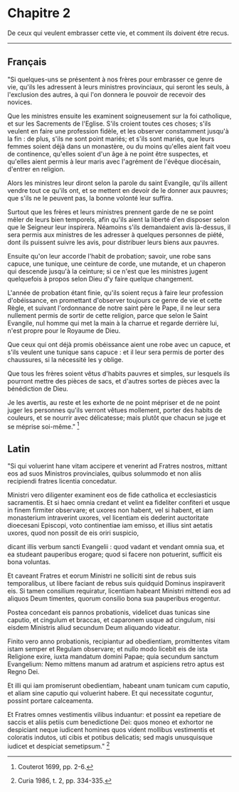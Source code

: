 # Chapitre 2

De ceux qui veulent embrasser cette vie, et comment ils doivent étre recus.

***

## Français

"Si quelques-uns se présentent à nos frères pour embrasser ce genre de vie, qu'ils les adressent à leurs ministres provinciaux, qui seront les seuls, à l'exclusion des autres, à qui l'on donnera le pouvoir de recevoir des novices.

Que les ministres ensuite les examinent soigneusement sur la foi catholique, et sur les Sacrements de l'Eglise. S'ils croient toutes ces choses; s'ils veulent en faire une profession fidèle, et les observer constamment jusqu'à la fin : de plus, s'ils ne sont point mariés; et s'ils sont mariés, que leurs femmes soient déjà dans un monastère, ou du moins qu'elles aient fait voeu de continence, qu'elles soient d'un âge à ne point être suspectes, et qu'elles aient permis à leur maris avec l'agrément de l'évêque diocésain, d'entrer en religion.

Alors les ministres leur diront selon la parole du saint Evangile, qu'ils aillent vendre tout ce qu'ils ont, et se mettent en devoir de le donner aux pauvres; que s'ils ne le peuvent pas, la bonne volonté leur suffira.

Surtout que les frères et leurs ministres prennent garde de ne se point mêler de leurs bien temporels, afin qu'ils aient la liberté d'en disposer selon que le Seigneur leur inspirera. Néamoins s'ils demandaient avis là-dessus, il sera permis aux ministres de les adresser à quelques personnes de piété, dont ils puissent suivre les avis, pour distribuer leurs biens aux pauvres.

Ensuite qu'on leur accorde l'habit de probation; savoir, une robe sans capuce, une tunique, une ceinture de corde, une mutande, et un chaperon qui descende jusqu'à la ceinture; si ce n'est que les ministres jugent quelquefois à propos selon Dieu d'y faire quelque changement.

L'année de probation étant finie, qu'ils soient reçus à faire leur profession d'obéissance, en promettant d'observer toujours ce genre de vie et cette Règle, et suivant l'ordonnance de notre saint père le Pape, il ne leur sera nullement permis de sortir de cette religion, parce que selon le Saint Evangile, nul homme qui met la main à la charrue et regarde derrière lui, n'est propre pour le Royaume de Dieu.

Que ceux qui ont déjà promis obéissance aient une robe avec un capuce, et s'ils veulent une tunique sans capuce : et il leur sera permis de porter des chaussures, si la nécessité les y oblige. 

Que tous les frères soient vêtus d'habits pauvres et simples, sur lesquels ils pourront mettre des pièces de sacs, et d'autres sortes de pièces avec la bénédiction de Dieu.

Je les avertis, au reste et les exhorte de ne point mépriser et de ne point juger les personnes qu'ils verront vêtues mollement, porter des habits de couleurs, et se nourrir avec délicatesse; mais plutôt que chacun se juge et se méprise soi-même." [^1]

[^1]: Couterot 1699, pp. 2-6.

## Latin

"Si qui voluerint hane vitam accipere et venerint ad Fratres nostros, mittant eos ad suos Ministros provinciales, quibus solummodo et non aliis recipiendi fratres licentia concedatur.

Ministri vero diligenter examinent eos de fide catholica et ecclesiasticis sacramentis. Et si haec omnia credant et velint ea fideliter confiteri et usque in finem firmiter observare; et uxores non habent, vel si habent, et iam monasterium intraverint uxores, vel licentiam eis dederint auctoritate dioecesani Episcopi, voto continentiae iam emisso, et illius sint aetatis uxores, quod non possit de eis oriri suspicio, 

dicant illis verbum sancti Evangelii : quod vadant et vendant omnia sua, et ea studeant pauperibus erogare; quod si facere non potuerint, sufficit eis bona voluntas.

Et caveant Fratres et eorum Ministri ne solliciti sint de rebus suis temporalibus, ut libere faciant de rebus suis quidquid Dominus inspiraverit eis. Si tamen consilium requiratur, licentiam habeant Ministri mittendi eos ad aliquos Deum timentes, quorum consilio bona sua pauperibus erogentur.

Postea concedant eis pannos probationis, videlicet duas tunicas sine caputio, et cingulum et braccas, et caparonem usque ad cingulum, nisi eisdem Ministris aliud secundum Deum aliquando videatur. 

Finito vero anno probationis, recipiantur ad obedientiam, promittentes vitam istam semper et Regulam observare; et nullo modo licebit eis de ista Religione exire, iuxta mandatum domini Papae; quia secundum sanctum Evangelium: Nemo mittens manum ad aratrum et aspiciens retro aptus est Regno Dei. 

Et illi qui iam promiserunt obedientiam, habeant unam tunicam cum caputio, et aliam sine caputio qui voluerint habere. Et qui necessitate coguntur, possint portare calceamenta. 

Et Fratres omnes vestimentis vilibus induantur: et possint ea repetiare de saccis et aliis petiis cum benedictione Dei: quos moneo et exhortor ne despiciant neque iudicent homines quos vident mollibus vestimentis et coloratis indutos, uti cibis et potibus delicatis; sed magis unusquisque iudicet et despiciat semetipsum." [^2]

[^2]: Curia 1986, t. 2, pp. 334-335.

